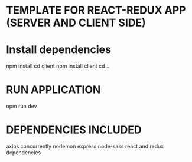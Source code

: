# TEMPLATE FOR REACT-REDUX APP (SERVER AND CLIENT SIDE)

# Install dependencies
npm install
cd client
npm install client
cd ..

# RUN APPLICATION
npm run dev

# DEPENDENCIES INCLUDED 
axios
concurrently
nodemon
express
node-sass
react and redux dependencies